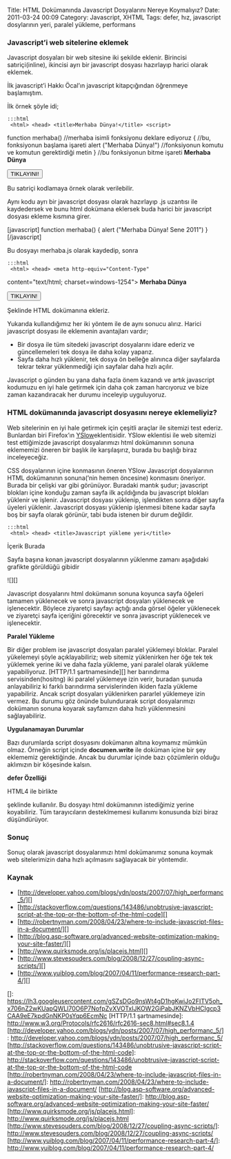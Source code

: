 Title: HTML Dokümanında Javascript Dosyalarını Nereye Koymalıyız? 
Date: 2011-03-24 00:09
Category: Javascript, XHTML
Tags: defer, hız, javascript dosylarının yeri, paralel yükleme, performans

### Javascript’i web sitelerine eklemek

Javascript dosyaları bir web sitesine iki şekilde eklenir. Birincisi
satıriçi(inline), ikincisi ayrı bir javascript dosyası hazırlayıp harici
olarak eklemek.

İlk javascript’i Hakkı Öcal’ın javascript kitapçığından öğrenmeye
başlamıştım.

İlk örnek şöyle idi;

	:::html
	 <html> <head> <title>Merhaba Dünya!</title> <script>
function merhaba() //merhaba isimli fonksiyonu deklare ediyoruz { //bu,
fonksiyonun başlama işareti alert ("Merhaba Dünya!") //fonksiyonun
komutu ve komutun gerektirdiği metin } //bu fonksiyonun bitme işareti
</script> </head> <body> <b>Merhaba Dünya</b><br> <form>
<button onclick=merhaba()>TIKLAYINI!</button> </form> </body>
<html> 

Bu satıriçi kodlamaya örnek olarak verilebilir.

Aynı kodu ayrı bir javascript dosyası olarak hazırlayıp .js uzantısı ile
kaydedersek ve bunu html dokümana eklersek buda harici bir javascript
dosyası ekleme kısmına girer.

[javascript] function merhaba() { alert ("Merhaba Dünya! Sene 2011") }
[/javascript]

Bu dosyayı merhaba.js olarak kaydedip, sonra

	:::html
	 <html> <head> <meta http-equiv="Content-Type"
content="text/html; charset=windows-1254"> <title>Merhaba
Dünya!</title> <script src="merhaba.js"> </script> </head>
<bodyY> <b>Merhaba Dünya</b><br> <form> <input type="submit"
name="button1" value="TIKLAYIN!" onclick="merhaba()"> </form>
</body> </html> 

Şeklinde HTML dokümanına ekleriz.

Yukarıda kullandığımız her iki yöntem ile de aynı sonucu alırız. Harici
javascript dosyası ile eklemenin avantajları vardır;

-   Bir dosya ile tüm sitedeki javascript dosyalarını idare ederiz ve
    güncellemeleri tek dosya ile daha kolay yaparız.
-   Sayfa daha hızlı yüklenir, tek dosya ön belleğe alınınca diğer
    sayfalarda tekrar tekrar yüklenmediği için sayfalar daha hızlı
    açılır.

Javascript o günden bu yana daha fazla önem kazandı ve artık javascript
kodumuzu en iyi hale getirmek için daha çok zaman harcıyoruz ve bize
zaman kazandıracak her durumu inceleyip uyguluyoruz.

### HTML dokümanında javascript dosyasını nereye eklemeliyiz?

Web sitelerinin en iyi hale getirmek için çeşitli araçlar ile sitemizi
test ederiz. Bunlardan biri Firefox’ın [YSlow][]eklentisidir. YSlow
eklentisi ile web sitemizi test ettiğimizde javascript dosyalarımızı
html dokümanının sonuna eklememizi öneren bir başlık ile karşılaşırız,
burada bu başlığı biraz inceleyeceğiz.

CSS dosyalarının <head> içine konmasının öneren YSlow Javascript
dosyalarının HTML dokümanının sonuna(</body>’nin hemen öncesine)
konmasını öneriyor. Burada bir çelişki var gibi görünüyor. Buradaki
mantık şudur; javascript blokları <head> içine konduğu zaman sayfa ilk
açıldığında bu javascript blokları yüklenir ve işlenir. Javascript
dosyası yüklenip, işlendikten sonra diğer sayfa üyeleri yüklenir.
Javascript dosyası yüklenip işlenmesi bitene kadar sayfa boş bir sayfa
olarak görünür, tabi buda istenen bir durum değildir.

	:::html
	 <html> <head> <title>Javascript yükleme yeri</title>
<script type="text/javascript" src="script1.js"></script> <script
type="text/javascript" src="script2.js"></script> <link
rel="stylesheet" type="text/css" href="stil.css"> </head> <body>
<p>İçerik Burada</p> </body> </html> 

Sayfa başına konan javascript dosyalarının yüklenme zamanı aşağıdaki
grafikte görüldüğü gibidir

![][]

Javascript dosyalarını html dokümanın sonuna koyunca sayfa öğeleri
tamamen yüklenecek ve sonra javascript dosyaları yüklenecek ve
işlenecektir. Böylece ziyaretçi sayfayı açtığı anda görsel öğeler
yüklenecek ve ziyaretçi sayfa içeriğini görecektir ve sonra javascript
yüklenecek ve işlenecektir.

**Paralel Yükleme**

Bir diğer problem ise javascript dosyaları paralel yüklemeyi bloklar.
Paralel yükelemeyi şöyle açıklayabiliriz; web sitemiz yüklenirken her
öğe tek tek yüklemek yerine iki ve daha fazla yükleme, yani paralel
olarak yükleme yapabiliyoruz. [HTTP/1.1 şartnamesinde][] her barındırma
servisinden(hositng) iki paralel yüklemeye izin verir, buradan şunuda
anlayabiliriz ki farklı barındırma servislerinden ikiden fazla yükleme
yapabiliriz. Ancak script dosyaları yüklenirken pararlel yüklemeye izin
vermez. Bu durumu göz önünde bulundurarak script dosyalarımızı dokümanın
sonuna koyarak sayfamızın daha hızlı yüklenmesini sağlayabiliriz.

**Uygulanamayan Durumlar**

Bazı durumlarda script dosyasını dokümanın altına koymamız mümkün olmaz.
Örneğin script içinde **documen.write** ile doküman içine bir şey
eklememiz gerektiğinde. Ancak bu durumlar içinde bazı çözümlerin olduğu
aklımızın bir köşesinde kalsın.

**defer Özelliği**

HTML4 ile birlikte <script> etiketi içine defer özelliği eklenmiştir.
**defer** özelliği tanımlanmış script dosyaları hemen uygulanmayıp tüm
sayfa yüklendikten sonra yüklenir ve çalıştırılır. Bu özelliği İnternet
Explorer 4+ ve Firefox3.5+ desteklemektedir.

	:::html
	 <script type="text/javascript" src="script1.js"
defer></script> 

şeklinde kullanılır. Bu dosyayı html dokümanının istediğimiz yerine
koyabiliriz. Tüm tarayıcıların desteklmemesi kullanımı konusunda bizi
biraz düşündürüyor.

### Sonuç

Sonuç olarak javascript dosyalarımızı html dokümanımız sonuna koymak web
sitelerimizin daha hızlı açılmasını sağlayacak bir yöntemdir.

### Kaynak

-   [http://developer.yahoo.com/blogs/ydn/posts/2007/07/high_performanc_5/][]
-   [http://stackoverflow.com/questions/143486/unobtrusive-javascript-script-at-the-top-or-the-bottom-of-the-html-code][]
-   [http://robertnyman.com/2008/04/23/where-to-include-javascript-files-in-a-document/][]
-   [http://blog.asp-software.org/advanced-website-optimization-making-your-site-faster/][]
-   [http://www.quirksmode.org/js/placejs.html][]
-   [http://www.stevesouders.com/blog/2008/12/27/coupling-async-scripts/][]
-   [http://www.yuiblog.com/blog/2007/04/11/performance-research-part-4/][]

</p>

  [YSlow]: https://addons.mozilla.org/en-us/firefox/addon/yslow/
  []: https://lh3.googleusercontent.com/gSZsDGo9nsWt4gD1hgKwiJo2FITV5oh_x706nZ2wKUapQWLl70O6P7NofpZvXVOTxIJKOW2GiPabJKNZVbHCIgcp3CAA9eE7kpdGnNKP0sYqp6EcmNc
  [HTTP/1.1 şartnamesinde]: http://www.w3.org/Protocols/rfc2616/rfc2616-sec8.html#sec8.1.4
  [http://developer.yahoo.com/blogs/ydn/posts/2007/07/high_performanc_5/]:
    http://developer.yahoo.com/blogs/ydn/posts/2007/07/high_performanc_5/
  [http://stackoverflow.com/questions/143486/unobtrusive-javascript-script-at-the-top-or-the-bottom-of-the-html-code]:
    http://stackoverflow.com/questions/143486/unobtrusive-javascript-script-at-the-top-or-the-bottom-of-the-html-code
  [http://robertnyman.com/2008/04/23/where-to-include-javascript-files-in-a-document/]:
    http://robertnyman.com/2008/04/23/where-to-include-javascript-files-in-a-document/
  [http://blog.asp-software.org/advanced-website-optimization-making-your-site-faster/]:
    http://blog.asp-software.org/advanced-website-optimization-making-your-site-faster/
  [http://www.quirksmode.org/js/placejs.html]: http://www.quirksmode.org/js/placejs.html
  [http://www.stevesouders.com/blog/2008/12/27/coupling-async-scripts/]:
    http://www.stevesouders.com/blog/2008/12/27/coupling-async-scripts/
  [http://www.yuiblog.com/blog/2007/04/11/performance-research-part-4/]:
    http://www.yuiblog.com/blog/2007/04/11/performance-research-part-4/
